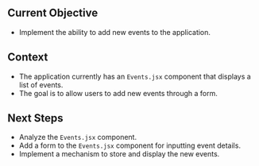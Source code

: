 ## Current Objective
- Implement the ability to add new events to the application.

## Context
- The application currently has an `Events.jsx` component that displays a list of events.
- The goal is to allow users to add new events through a form.

## Next Steps
- Analyze the `Events.jsx` component.
- Add a form to the `Events.jsx` component for inputting event details.
- Implement a mechanism to store and display the new events.

